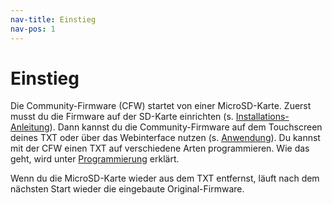 ```yaml
---
nav-title: Einstieg
nav-pos: 1
---
```

# Einstieg

Die Community-Firmware (CFW) startet von einer MicroSD-Karte. Zuerst musst du die Firmware auf der SD-Karte einrichten (s. [Installations-Anleitung](installation.md)). Dann kannst du die Community-Firmware auf dem Touchscreen deines TXT oder über das Webinterface nutzen (s. [Anwendung](usage.md)). Du kannst mit der CFW einen TXT auf verschiedene Arten programmieren. Wie das geht, wird unter [Programmierung](../programming/index.md) erklärt.  

Wenn du die MicroSD-Karte wieder aus dem TXT entfernst, läuft nach dem nächsten Start wieder die eingebaute Original-Firmware.

